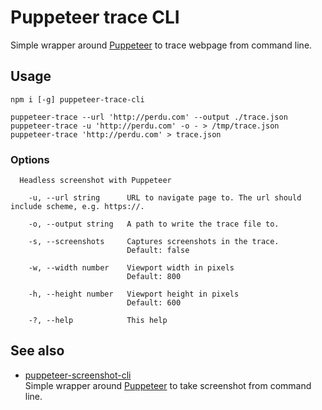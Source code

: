 # Puppeteer trace CLI

Simple wrapper around [Puppeteer](https://github.com/GoogleChrome/puppeteer) to trace webpage from command line.

## Usage

```shell
npm i [-g] puppeteer-trace-cli

puppeteer-trace --url 'http://perdu.com' --output ./trace.json
puppeteer-trace -u 'http://perdu.com' -o - > /tmp/trace.json
puppeteer-trace 'http://perdu.com' > trace.json

```

### Options

```
  Headless screenshot with Puppeteer

    -u, --url string      URL to navigate page to. The url should include scheme, e.g. https://.

    -o, --output string   A path to write the trace file to.

    -s, --screenshots     Captures screenshots in the trace.
                          Default: false

    -w, --width number    Viewport width in pixels
                          Default: 800

    -h, --height number   Viewport height in pixels
                          Default: 600

    -?, --help            This help
```

## See also

- [puppeteer-screenshot-cli](https://www.npmjs.com/package/puppeteer-screenshot-cli)  
  Simple wrapper around [Puppeteer](https://github.com/GoogleChrome/puppeteer) to take screenshot from command line.
